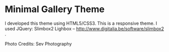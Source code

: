 # Minimal Gallery Theme
I developed this theme using HTML5/CSS3. This is a responsive theme. I used JQuery: Slimbox2 Lighbox – http://www.digitalia.be/software/slimbox2 .

Photo Credits: Sev Photography
